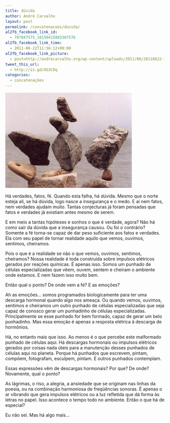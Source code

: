 ```yaml
---
title: dúvida
author: André Carvalho
layout: post
permalink: /concatenacoes/duvida/
al2fb_facebook_link_id:
  - 787847575_10150415883307576
al2fb_facebook_link_time:
  - 2011-08-22T11:56:12+00:00
al2fb_facebook_link_picture:
  - post=http://andrecarvalho.org/wp-content/uploads/2011/08/20110822-123840.jpg
tweet_this_url:
  - http://is.gd/OG3COq
categories:
  - concatenações
---
```


![20110822-123840.jpg](/wp-content/uploads/2011/08/20110822-123840.jpg)  
  


Há verdades, fatos, fé. Quando esta falha, há dúvida. Mesmo que o norte esteja ali, se há dúvida, logo nasce a insegurança e o medo. E aí nem fatos, nem verdades ajudam muito. Tantas conjecturas já foram pensadas que fatos e verdades já existiam antes mesmo de serem.

E em meio a tantas hipóteses e sonhos o que é verdade, agora? Não há como sair da dúvida que a insegurança causou. Ou foi o contrário? Somente a fé torna-se capaz de dar peso suficiente aos fatos e verdades. Ela com seu papel de tornar realidade aquilo que vemos, ouvimos, sentimos, cheiramos.

Pois o que é a realidade se não o que vemos, ouvimos, sentimos, cheiramos? Nossa realidade é toda construída sobre impulsos elétricos gerados por reações químicas. É apenas isso. Somos um punhado de células especializadas que vêem, ouvem, sentem e cheiram o ambiente onde estamos. E nem fazem isso muito bem.

Então qual o ponto? De onde vem a fé? E as emoções?

Ah as emoções... somos programados biologicamente para ter uma descarga hormonal quando algo nos ameaça. Ou quando vemos, ouvimos, sentimos e cheiramos um outro punhado de células especializadas que seja capaz de conosco gerar um punhadinho de células especializadas. Principalmente se esse punhado for bem formado, capaz de gerar um belo punhadinho. Mas essa emoção é apenas a resposta elétrica à descarga de hormônios.

Há, no entanto mais que isso. Ao menos é o que percebe este malformado punhado de células aqui. Há descargas hormonais ou impulsos elétricos gerados por coisas nada úteis para a manutenção desses punhados de células aqui no planeta. Porque há punhados que escrevem, pintam, compõem, fotografam, esculpem, pintam. E outros punhados contemplam.

Essas expressões vêm de descargas hormonais? Por que? De onde? Novamente, qual o ponto?

As lágrimas, o riso, a alegria, a ansiedade que se originam nas linhas da poesia, ou na combinação harmoniosa de freqüências sonoras. É apenas o ar vibrando que gera impulsos elétricos ou a luz refletida que dá forma às letras no papel. Isso acontece o tempo todo no ambiente. Então o que há de especial?

Eu não sei. Mas há algo mais...
